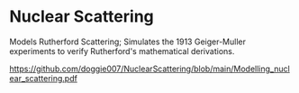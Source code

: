 # Nuclear Scattering

Models Rutherford Scattering; Simulates the 1913 Geiger-Muller experiments to verify Rutherford's mathematical derivations.

https://github.com/doggie007/NuclearScattering/blob/main/Modelling_nuclear_scattering.pdf
